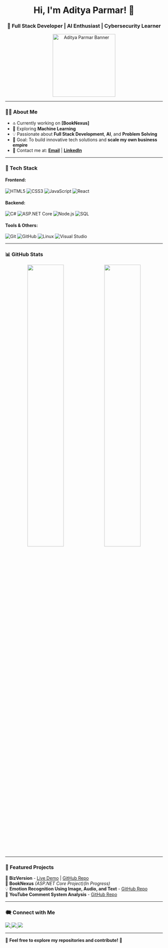 <h1 align="center">Hi, I'm Aditya Parmar! 👋</h1>
<h3 align="center">🚀 Full Stack Developer | AI Enthusiast | Cybersecurity Learner</h3>

<p align="center">
  <img src="https://drive.google.com/uc?export=view&id=16hS8MTQnCJbHERFHt79MHWkAjank4b7k" heigth=200 width=200 alt="Aditya Parmar Banner">
</p>

---

### 👨‍💻 About Me  
- 🔝 Currently working on **[BookNexus]**  
- 🌱 Exploring **Machine Learning**  
- 💡 Passionate about **Full Stack Development**, **AI**, and **Problem Solving**  
- 🎯 Goal: To build innovative tech solutions and **scale my own business empire**  
- 👯 Contact me at: **[Email](mailto:parmar2100parmar@gmail.com)** | **[LinkedIn](https://www.linkedin.com/in/adityaparmar-)**  

---

### 🚀 Tech Stack  

#### Frontend:
![HTML5](https://img.shields.io/badge/HTML5-E34F26?style=for-the-badge&logo=html5&logoColor=white)
![CSS3](https://img.shields.io/badge/CSS3-1572B6?style=for-the-badge&logo=css3&logoColor=white)
![JavaScript](https://img.shields.io/badge/JavaScript-F7DF1E?style=for-the-badge&logo=javascript&logoColor=black)
![React](https://img.shields.io/badge/React-61DAFB?style=for-the-badge&logo=react&logoColor=black)

#### Backend:
![C#](https://img.shields.io/badge/C%23-239120?style=for-the-badge&logo=c-sharp&logoColor=white)
![ASP.NET Core](https://img.shields.io/badge/ASP.NET_Core-5C2D91?style=for-the-badge&logo=dotnet&logoColor=white)
![Node.js](https://img.shields.io/badge/Node.js-43853D?style=for-the-badge&logo=node.js&logoColor=white)
![SQL](https://img.shields.io/badge/SQL-4479A1?style=for-the-badge&logo=postgresql&logoColor=white)

#### Tools & Others:
![Git](https://img.shields.io/badge/Git-F05032?style=for-the-badge&logo=git&logoColor=white)
![GitHub](https://img.shields.io/badge/GitHub-181717?style=for-the-badge&logo=github&logoColor=white)
![Linux](https://img.shields.io/badge/Linux-FCC624?style=for-the-badge&logo=linux&logoColor=black)
![Visual Studio](https://img.shields.io/badge/Visual%20Studio-5C2D91?style=for-the-badge&logo=visual-studio&logoColor=white)

---

### 📊 GitHub Stats  

<p align="center">
  <img src="https://github-readme-stats.vercel.app/api?username=AdityaPrmr&show_icons=true&include_all_commits=true&theme=dark" width="48%">
  <img src="https://github-readme-streak-stats.herokuapp.com/?user=AdityaPrmr&theme=dark" width="48%">
</p>

---

### 🌟 Featured Projects  

🚀 **BizVersion** - [Live Demo](https://adityaprmr.github.io/BizVersion/) | [GitHub Repo](https://github.com/AdityaPrmr/BizVision)  
🛂 **BookNexus** *(ASP.NET Core Project)(In Progress)*    
💡 **Emotion Recognition Using Image, Audio, and Text** - [GitHub Repo](https://github.com/AdityaPrmr/Emotion-Recognition-)  
💬 **YouTube Comment System Analysis** - [GitHub Repo](https://github.com/AdityaPrmr/Youtube-Comment-Sentiment-Analysis)

---

### 🗮️ Connect with Me  

<p align="left">
  <a href="https://www.linkedin.com/in/adityaparmar-" target="_blank">
    <img src="https://img.shields.io/badge/LinkedIn-0A66C2?style=for-the-badge&logo=linkedin&logoColor=white">
  </a>
  <a href="mailto:parmar2100parmar@gmail.com">
    <img src="https://img.shields.io/badge/Email-D14836?style=for-the-badge&logo=gmail&logoColor=white">
  </a>
  <a href="https://github.com/AdityaPrmr">
    <img src="https://img.shields.io/badge/GitHub-181717?style=for-the-badge&logo=github&logoColor=white">
  </a>
</p>

---

🌟 **Feel free to explore my repositories and contribute!** 🚀
